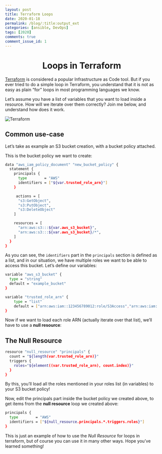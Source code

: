 ```yaml
---
layout: post
title: Terraform Loops
date: 2020-01-18
permalink: /blog/:title:output_ext
categories: [ansible, DevOps]
tags: [2020]
comments: true
comment_issue_id: 1
---
```


<div class="paragraph">
  <h1 style="text-align:center;">Loops in Terraform</h1>
  <p><a href="https://www.terraform.io/">Terraform</a> is considered a popular Infrastructure as Code tool. But if you ever tried to do a simple loop in Terraform, you understand that it is not as easy as plain “for” loops in most programming languages we know.</p>
  <p>Let’s assume you have a list of variables that you want to load inside a resource. How will we iterate over them correctly? Join me below, and understand how does it work.</p>
</div>

<!-- more -->

![Terraform]({{base}}/assets/img/posts/terraform.png)

## Common use-case

Let’s take as example an S3 bucket creation, with a bucket policy attached.

This is the bucket policy we want to create:

```bash
data "aws_iam_policy_document" "new_bucket_policy" {
  statement {
    principals {
      type        = "AWS"
      identifiers = ["${var.trusted_role_arn}"]
    }

     actions = [
      "s3:GetObject",
      "s3:PutObject",
      "s3:DeleteObject"
    ]

    resources = [
      "arn:aws:s3:::${var.aws_s3_bucket}",
      "arn:aws:s3:::${var.aws_s3_bucket}/*",
    ]
  }
}
```

As you can see, the `identifiers` part in the `principals` section is defined as a list, and in our situation, we have multiple roles we want to be able to access this bucket. Let’s define our variables:

```bash
variable "aws_s3_bucket" {
  type = "string"
  default = "example_bucket"
}

variable "trusted_role_arn" {
    type = "list"
    default = ["arn:aws:iam::123456789012:role/S3Access","arn:aws:iam::33333333:role/S3Access"]
}
```

Now if we want to load each role ARN (actually iterate over that list), we’ll have to use a **null resource**:

## The Null Resource

```bash
resource "null_resource" "principals" {
  count = "${length(var.trusted_role_arn)}"
  triggers {
    roles="${element((var.trusted_role_arn), count.index)}"
  }
}
```

By this, you’ll load all the roles mentioned in your roles list (in variables) to your S3 bucket policy!

Now, edit the principals part inside the bucket policy we created above, to get items from the **null resource** loop we created above:

```bash
principals {
  type        = "AWS"
  identifiers = ["${null_resource.principals.*.triggers.roles}"]
}
```

This is just an example of how to use the _Null Resource_ for loops in terraform, but of course you can use it in many other ways. Hope you’ve learned something!
